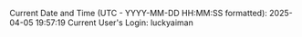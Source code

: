 Current Date and Time (UTC - YYYY-MM-DD HH:MM:SS formatted): 2025-04-05 19:57:19
Current User's Login: luckyaiman
